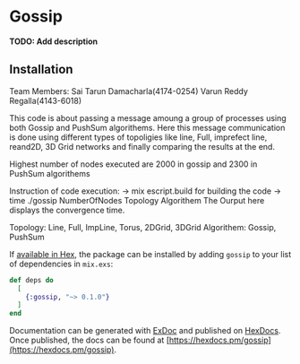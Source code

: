 # Gossip

**TODO: Add description**

## Installation

Team Members:
Sai Tarun Damacharla(4174-0254)
Varun Reddy Regalla(4143-6018)

This code is about passing a message amoung a group of processes using both Gossip
and PushSum algorithems. Here this message communication is done using different types of topoligies like line, Full, imprefect line, reand2D, 3D Grid networks and finally comparing the results at the end.

Highest number of nodes executed are 2000 in gossip and 2300 in PushSum algorithems

Instruction of code execution:
-> mix escript.build for building the code
-> time ./gossip NumberOfNodes Topology Algorithem
The Ourput here displays the convergence time.

Topology:
Line, Full, ImpLine, Torus, 2DGrid, 3DGrid
Algorithem:
Gossip, PushSum

If [available in Hex](https://hex.pm/docs/publish), the package can be installed
by adding `gossip` to your list of dependencies in `mix.exs`:

```elixir
def deps do
  [
    {:gossip, "~> 0.1.0"}
  ]
end
```

Documentation can be generated with [ExDoc](https://github.com/elixir-lang/ex_doc)
and published on [HexDocs](https://hexdocs.pm). Once published, the docs can
be found at [https://hexdocs.pm/gossip](https://hexdocs.pm/gossip).
